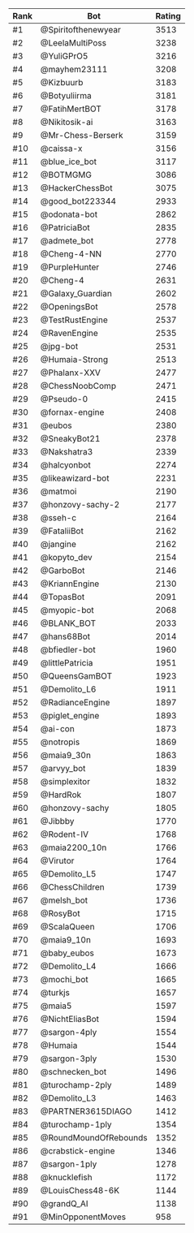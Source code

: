 Rank|Bot|Rating
---|---|---
#1|@Spiritofthenewyear|3513
#2|@LeelaMultiPoss|3238
#3|@YuliGPrO5|3216
#4|@mayhem23111|3208
#5|@Kizbuurb|3183
#6|@Botyuliirma|3181
#7|@FatihMertBOT|3178
#8|@Nikitosik-ai|3163
#9|@Mr-Chess-Berserk|3159
#10|@caissa-x|3156
#11|@blue_ice_bot|3117
#12|@BOTMGMG|3086
#13|@HackerChessBot|3075
#14|@good_bot223344|2933
#15|@odonata-bot|2862
#16|@PatriciaBot|2835
#17|@admete_bot|2778
#18|@Cheng-4-NN|2770
#19|@PurpleHunter|2746
#20|@Cheng-4|2631
#21|@Galaxy_Guardian|2602
#22|@OpeningsBot|2578
#23|@TestRustEngine|2537
#24|@RavenEngine|2535
#25|@jpg-bot|2531
#26|@Humaia-Strong|2513
#27|@Phalanx-XXV|2477
#28|@ChessNoobComp|2471
#29|@Pseudo-0|2415
#30|@fornax-engine|2408
#31|@eubos|2380
#32|@SneakyBot21|2378
#33|@Nakshatra3|2339
#34|@halcyonbot|2274
#35|@likeawizard-bot|2231
#36|@matmoi|2190
#37|@honzovy-sachy-2|2177
#38|@sseh-c|2164
#39|@FataliiBot|2162
#40|@jangine|2162
#41|@kopyto_dev|2154
#42|@GarboBot|2146
#43|@KriannEngine|2130
#44|@TopasBot|2091
#45|@myopic-bot|2068
#46|@BLANK_BOT|2033
#47|@hans68Bot|2014
#48|@bfiedler-bot|1960
#49|@littlePatricia|1951
#50|@QueensGamBOT|1923
#51|@Demolito_L6|1911
#52|@RadianceEngine|1897
#53|@piglet_engine|1893
#54|@ai-con|1873
#55|@notropis|1869
#56|@maia9_30n|1863
#57|@arvyy_bot|1839
#58|@simplexitor|1832
#59|@HardRok|1807
#60|@honzovy-sachy|1805
#61|@Jibbby|1770
#62|@Rodent-IV|1768
#63|@maia2200_10n|1766
#64|@Virutor|1764
#65|@Demolito_L5|1747
#66|@ChessChildren|1739
#67|@melsh_bot|1736
#68|@RosyBot|1715
#69|@ScalaQueen|1706
#70|@maia9_10n|1693
#71|@baby_eubos|1673
#72|@Demolito_L4|1666
#73|@mochi_bot|1665
#74|@turkjs|1657
#75|@maia5|1597
#76|@NichtEliasBot|1594
#77|@sargon-4ply|1554
#78|@Humaia|1544
#79|@sargon-3ply|1530
#80|@schnecken_bot|1496
#81|@turochamp-2ply|1489
#82|@Demolito_L3|1463
#83|@PARTNER3615DIAGO|1412
#84|@turochamp-1ply|1354
#85|@RoundMoundOfRebounds|1352
#86|@crabstick-engine|1346
#87|@sargon-1ply|1278
#88|@knucklefish|1172
#89|@LouisChess48-6K|1144
#90|@grandQ_AI|1138
#91|@MinOpponentMoves|958
